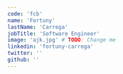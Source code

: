 ```yaml
---
code: 'fcb'
name: 'Fortuny'
lastName: 'Carrega'
jobTitle: 'Software Engineer'
image: 'ajk.jpg' # TODO: Change me
linkedin: 'fortuny-carrega'
twitter: ''
github: ''
---
```

